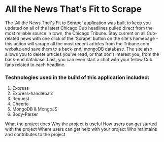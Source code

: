 # All the News That's Fit to Scrape

The 'All the News That's Fit to Scrape' application was built to keep you updated on all of the latest Chicago Cub headlines pulled direct from the most reliable source in town, the Chicago Tribune.  Stay current on all Cub-related news with one click of the 'Scrape' button on the site's homepage - this action will scrape all the most recent articles from the Tribune.com website and save them to a back-end, mongoDB database.  The site also allows you to delete articles you've read, or that don't interest you, from the back-end database.  Last, you can even start a chat with your fellow Cub fans related to each headline.

### Technologies used in the build of this application included:
1.  Express
2.  Express-handlebars
3.  Request
4.  Cheerio
5.  MongoDB & MongoJS
6.  Body-Parser



What the project does
Why the project is useful
How users can get started with the project
Where users can get help with your project
Who maintains and contributes to the project
